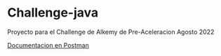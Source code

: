 # Challenge-java
Proyecto para el Challenge de Alkemy de Pre-Aceleracion Agosto 2022

[Documentacion en Postman](./postmanDoc.json)